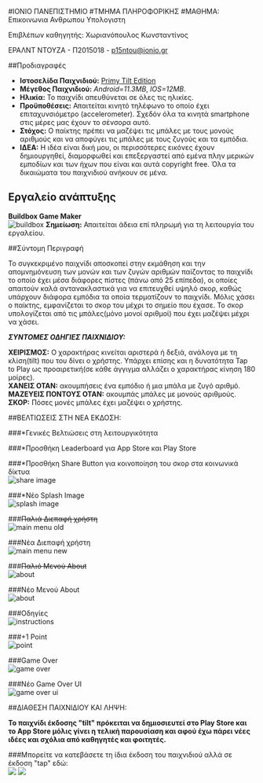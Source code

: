 #ΙΟΝΙΟ ΠΑΝΕΠΙΣΤΗΜΙΟ 
#ΤΜΗΜΑ ΠΛΗΡΟΦΟΡΙΚΗΣ 
#ΜΑΘΗΜΑ: Επικοινωνια Ανθρωπου Υπολογιστη
 
Επιβλέπων καθηγητής: Χωριανόπουλος Κωνσταντίνος 

ΕΡΑΛΝΤ ΝΤΟΥΖΑ - Π2015018 - p15ntou@ionio.gr 

##Προδιαγραφές

- **Ιστοσελίδα Παιχνιδιού:** [Primy Tilt Edition](http://www.aldiduzha.com/games/primy_tilt)
- **Μέγεθος Παιχνιδιού:** *Android=11.3MB*, *IOS=12MB*.
- **Ηλικία:** Το παιχνίδι απευθύνεται σε όλες τις ηλικίες.
- **Προϋποθέσεις:** Απαιτείται κινητό τηλέφωνο το οποίο έχει επιταχυνσιόμετρο (accelerometer). Σχεδόν όλα τα κινητά smartphone στις μέρες μας έχουν το σένσορα αυτό.
- **Στόχος:** Ο παίκτης πρέπει να μαζέψει τις μπάλες με τους μονούς αριθμούς και να αποφύγει τις μπάλες με τους ζυγούς και τα εμπόδια. 
- **ΙΔΕΑ:** Η ιδέα είναι δική μου, οι περισσότερες εικόνες έχουν δημιουργηθεί, διαμορφωθεί και επεξεργαστεί από εμένα πλην μερικών εμποδίων και των ήχων που είναι και αυτά copyright free. Όλα τα δικαιώματα του παιχνιδιού ανήκουν σε μένα.

## Εργαλείο ανάπτυξης

**Buildbox Game Maker**<br>
![buildbox](buildbox.png)
**Σημείωση:** Απαιτείται άδεια επί πληρωμή για τη λειτουργία του εργαλείου.

##Σύντομη Περιγραφή

Το συγκεκριμένο παιχνίδι αποσκοπεί στην εκμάθηση και την απομνημόνευση των μονών και των ζυγών αριθμών παίζοντας το παιχνίδι το οποίο έχει μέσα διάφορες πίστες (πάνω από 25 επίπεδα), οι οποίες απαιτούν καλά αντανακλαστικά για να επιτευχθεί υψηλό σκορ, καθώς υπάρχουν διάφορα εμπόδια τα οποία τερματίζουν το παιχνίδι. Μόλις χάσει ο παίκτης, εμφανίζεται το σκορ του μέχρι το σημείο που έχασε.
Το σκορ υπολογίζεται από τις μπάλες(μόνο μονοί αριθμοί) που έχει μαζέψει μέχρι να χάσει.

**_ΣΥΝΤΟΜΕΣ ΟΔΗΓΙΕΣ ΠΑΙΧΝΙΔΙΟΥ:_**

**ΧΕΙΡΙΣΜΟΣ:** Ο χαρακτήρας κινείται αριστερά ή δεξιά, ανάλογα με τη κλίση(tilt) που του δίνει ο χρήστης. Υπάρχει επίσης και η δυνατότητα Tap to Play ως προαιρετική(σε κάθε άγγιγμα αλλάζει ο χαρακτήρας κίνηση 180 μοίρες).<br>
**ΧΑΝΕΙΣ ΟΤΑΝ:** ακουμπήσεις ένα εμπόδιο ή μια μπάλα με ζυγό αριθμό.<br>
**ΜΑΖΕΥΕΙΣ ΠΟΝΤΟΥΣ ΟΤΑΝ:** ακουμπάς μπάλες με μονούς αριθμούς.<br>
**ΣΚΟΡ:** Πόσες μονές μπάλες έχει μαζέψει ο χρήστης.<br>

##ΒΕΛΤΙΩΣΕΙΣ ΣΤΗ ΝΕΑ ΕΚΔΟΣΗ:

###*Γενικές Bελτιώσεις στη λειτουργικότητα<br>

###*Προσθήκη Leaderboard για App Store και Play Store<br>

###*Προσθήκη Share Βutton για κοινοποίηση του σκορ στα κοινωνικά δίκτυα<br>
![share image](share.PNG)<br>

###*Νέο Splash Image<br>
![splash image](splash.png)<br>

###<del>Παλιά Διεπαφή χρήστη</del><br>
![main menu old](main_menu_old.gif)<br>

###Νέα Διεπαφή χρήστη<br>
![main menu new](main_menu_new.gif) <br>

###<del>Παλιό Μενού About</del><br>
![about](about_menu_old.gif) <br>

###Νέο Μενού About<br>
![about](about_menu_new.gif) <br>

###Οδηγίες<br>
![instructions](instructions.png) <br>

###+1 Point<br>
![point](point.gif) <br>

###Game Over<br>
![game over](game_over.gif) <br>

###Νέο Game Over UI<br>
![game over ui](game_over_ui.png) <br>

##ΔΙΑΘΕΣΗ ΠΑΙΧΝΙΔΙΟΥ ΚΑΙ ΛΗΨΗ:

**Το παιχνίδι έκδοσης "tilt" πρόκειται να δημιοσιευτεί στο Play Store και το App Store μόλις γίνει η τελική παρουσίαση και αφού έχω πάρει νέες ιδέες και σχόλια από καθηγητές και φοιτητές.**

###Μπορείτε να κατεβάσετε τη ίδια έκδοση του παιχνιδιού αλλά σε έκδοση "tap" εδώ: <br>
[<img src="app-store_button.png">](https://itunes.apple.com/us/app/primy-tap-edition/id1179520596?ls=1&mt=8)
[<img src="play-store_button.png">](https://play.google.com/store/apps/details?id=com.aldiduzha.primytap)